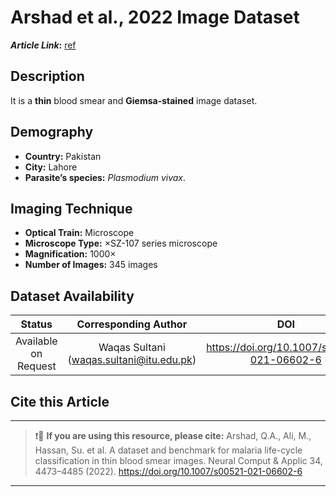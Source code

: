 # **Arshad et al., 2022 Image Dataset**  
**_Article Link_:** [ref](https://link.springer.com/article/10.1007/s00521-021-06602-6)

## **Description**
It is a **thin** blood smear and **Giemsa-stained** image dataset.

## **Demography**
+ **Country:** Pakistan
+ **City:** Lahore
+ **Parasite’s species:** _Plasmodium vivax_. 


## **Imaging Technique**
+ **Optical Train:** Microscope
+ **Microscope Type:** ×SZ-107 series microscope
+ **Magnification:** 1000×
+ **Number of Images:** 345 images
  

## **Dataset Availability**
|**Status**|**Corresponding Author**|**DOI**|
|:---:|:---:|:---:|
|Available on Request| Waqas Sultani (waqas.sultani@itu.edu.pk)| https://doi.org/10.1007/s00521-021-06602-6|

## **Cite this Article**
---
>
> ❗🛑 **If you are using this resource, please cite:** Arshad, Q.A., Ali, M., Hassan, Su. et al. A dataset and benchmark for malaria life-cycle classification in thin blood smear images. Neural Comput & Applic 34, 4473–4485 (2022). https://doi.org/10.1007/s00521-021-06602-6
>
---
